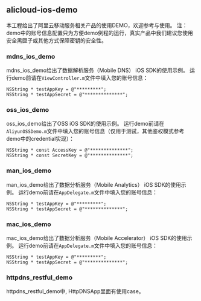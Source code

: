 ## alicloud-ios-demo
本工程给出了阿里云移动服务相关产品的使用DEMO，欢迎参考与使用。
注：demo中的账号信息配置只为方便demo例程的运行，真实产品中我们建议您使用安全黑匣子或其他方式保障密钥的安全性。

### mdns_ios_demo
mdns_ios_demo给出了数据解析服务（Mobile DNS） iOS SDK的使用示例。
运行demo前请在`ViewController.m`文件中填入您的账号信息：

```
NSString * testAppKey = @"*********";
NSString * testAppSecret = @"**************";
```

### oss_ios_demo
oss_ios_demo给出了OSS iOS SDK的使用示例。
运行demo前请在`AliyunOSSDemo.m`文件中填入您的账号信息（仅用于测试，其他鉴权模式参考demo中的credential实现）：

```
NSString * const AccessKey = @"**************";
NSString * const SecretKey = @"**************";
```

### man_ios_demo
man_ios_demo给出了数据分析服务（Mobile Analytics） iOS SDK的使用示例。
运行demo前请在`AppDelegate.m`文件中填入您的账号信息：

```
NSString * testAppKey = @"*********";
NSString * testAppSecret = @"**************";
```

### mac_ios_demo
mac_ios_demo给出了数据分析服务（Mobile Accelerator） iOS SDK的使用示例。
运行demo前请在`AppDelegate.m`文件中填入您的账号信息：

```
NSString * testAppKey = @"*********";
NSString * testAppSecret = @"**************";
```

### httpdns_restful_demo
httpdns_restful_demo中, HttpDNSApp里面有使用case。
